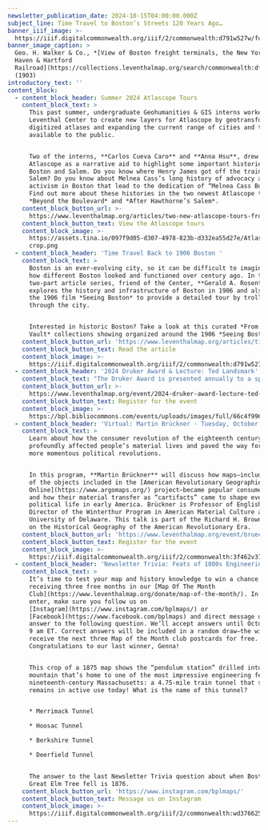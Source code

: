 ```yaml
---
newsletter_publication_date: 2024-10-15T04:00:00.000Z
subject_line: Time Travel to Boston’s Streets 120 Years Ago…
banner_iiif_image: >-
  https://iiif.digitalcommonwealth.org/iiif/2/commonwealth:d791w527w/full/,1200/0/default.jpg
banner_image_caption: >
  Geo. H. Walker & Co., *[View of Boston freight terminals, the New York, New
  Haven & Hartford
  Railroad](https://collections.leventhalmap.org/search/commonwealth:df65xz27g)*
  (1903)
introductory_text: ''
content_block:
  - content_block_header: Summer 2024 Atlascope Tours
    content_block_text: >
      This past summer, undergraduate Geohumanities & GIS interns worked at the
      Leventhal Center to create new layers for Atlascope by geotransforming
      digitized atlases and expanding the current range of cities and towns
      available to the public. 


      Two of the interns, **Carlos Cueva Caro** and **Anna Hsu**, drew on
      Atlascope as a narrative aid to highlight some important histories of
      Boston and Salem. Do you know where Henry James got off the train in
      Salem? Do you know about Melnea Cass’s long history of advocacy and
      activism in Boston that lead to the dedication of “Melnea Cass Boulevard”?
      Find out more about these histories in the two newest Atlascope tours:
      *Beyond the Boulevard* and *After Hawthorne’s Salem*.
    content_block_button_url: >-
      https://www.leventhalmap.org/articles/two-new-atlascope-tours-from-summer-2024-interns/
    content_block_button_text: View the Atlascope tours
    content_block_image: >-
      https://assets.tina.io/097f9d05-d307-4978-823b-d332ea55d27e/Atlascope tour
      crop.png
  - content_block_header: 'Time Travel Back to 1906 Boston '
    content_block_text: >
      Boston is an ever-evolving city, so it can be difficult to imagine just
      how different Boston looked and functioned over century ago. In this
      two-part article series, friend of the Center, **Gerald A. Rosenthal**,
      explores the history and infrastructure of Boston in 1906 and also uses
      the 1906 film *Seeing Boston* to provide a detailed tour by trolley car
      through the city.


      Interested in historic Boston? Take a look at this curated *From The
      Vault* collections showing organized around the 1906 *Seeing Boston* film.
    content_block_button_url: 'https://www.leventhalmap.org/articles/time-travel-back-to-1906-boston/'
    content_block_button_text: Read the article
    content_block_image: >-
      https://iiif.digitalcommonwealth.org/iiif/2/commonwealth:d791w527w/full/,1200/0/default.jpg
  - content_block_header: '2024 Druker Award & Lecture: Ted Landsmark'
    content_block_text: "The Druker Award is presented annually to a speaker or speakers who has or have made outstanding and important contributions to the world of design.\n\nThis year's awardee,\_**Theodore (Ted) C. Landsmark**, a civic planner, educator, civil rights advocate, and member of the Leventhal Center’s Board of Directors, will reflect in conversation with BPL President\_**David Leonard**\_on reimagining the urban public library, transformative civic spaces, and building an equitable city. Following the discussion there will be an audience Q\\&A. Druker Company President\_**Ronald M. Druker**\_will give welcoming remarks.\n"
    content_block_button_url: >-
      https://www.leventhalmap.org/event/2024-druker-award-lecture-ted-landsmark/
    content_block_button_text: Register for the event
    content_block_image: >-
      https://bpl.bibliocommons.com/events/uploads/images/full/66c4f996718d51024cfd0a00967b0c4c/SPPUA-Landsmark-web-600x800-c-default.jpg
  - content_block_header: 'Virtual: Martin Brückner · Tuesday, October 22, 7 pm ET'
    content_block_text: >
      Learn about how the consumer revolution of the eighteenth century
      profoundly affected people’s material lives and paved the way for other
      more momentous political revolutions.


      In this program, **Martin Brückner** will discuss how maps—including some
      of the objects included in the [American Revolutionary Geographies
      Online](https://www.argomaps.org/) project—became popular consumer goods
      and how their material transfer as “cartifacts” came to shape everyday and
      political life in early America. Brückner is Professor of English and
      Director of the Winterthur Program in American Material Culture at the
      University of Delaware. This talk is part of the Richard H. Brown Seminar
      on the Historical Geography of the American Revolutionary Era.
    content_block_button_url: 'https://www.leventhalmap.org/event/brueckner-love-of-maps/'
    content_block_button_text: Register for the event
    content_block_image: >-
      https://iiif.digitalcommonwealth.org/iiif/2/commonwealth:3f462v37d/2215,3086,1168,2341/1200,/0/default.jpg
  - content_block_header: 'Newsletter Trivia: Feats of 1800s Engineering'
    content_block_text: >
      It’s time to test your map and history knowledge to win a chance of
      receiving three free months in our [Map Of The Month
      Club](https://www.leventhalmap.org/donate/map-of-the-month/). In order to
      enter, make sure you follow us on
      [Instagram](https://www.instagram.com/bplmaps/) or
      [Facebook](https://www.facebook.com/bplmaps) and direct message us the
      answer to the following question. We’ll accept answers until October 7 at
      9 am ET. Correct answers will be included in a random draw—the winner will
      receive the next three Map of the Month club postcards for free.
      Congratulations to our last winner, Genna!


      This crop of a 1875 map shows the “pendulum station” drilled into a
      mountain that’s home to one of the most impressive engineering feats of
      nineteenth-century Massachusetts: a 4.75-mile train tunnel that still
      remains in active use today! What is the name of this tunnel?


      * Merrimack Tunnel

      * Hoosac Tunnel

      * Berkshire Tunnel

      * Deerfield Tunnel


      The answer to the last Newsletter Trivia question about when Boston’s
      Great Elm Tree fell is 1876.
    content_block_button_url: 'https://www.instagram.com/bplmaps/'
    content_block_button_text: Message us on Instagram
    content_block_image: >-
      https://iiif.digitalcommonwealth.org/iiif/2/commonwealth:wd3766254/2912,2926,2010,2982/,1200/0/default.jpg
---
```


